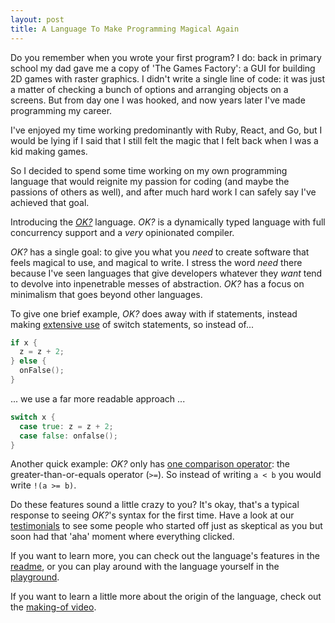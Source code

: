 ```yaml
---
layout: post
title: A Language To Make Programming Magical Again
---
```


Do you remember when you wrote your first program? I do: back in primary school my dad gave me a copy of 'The Games Factory': a GUI for building 2D games with raster graphics. I didn't write a single line of code: it was just a matter of checking a bunch of options and arranging objects on a screens. But from day one I was hooked, and now years later I've made programming my career.

I've enjoyed my time working predominantly with Ruby, React, and Go, but I would be lying if I said that I still felt the magic that I felt back when I was a kid making games.

So I decided to spend some time working on my own programming language that would reignite my passion for coding (and maybe the passions of others as well), and after much hard work I can safely say I've achieved that goal.

Introducing the [_OK?_](https://github.com/jesseduffield/ok) language. _OK?_ is a dynamically typed language with full concurrency support and a _very_ opinionated compiler.

_OK?_ has a single goal: to give you what you _need_ to create software that feels magical to use, and magical to write. I stress the word _need_ there because I've seen languages that give developers whatever they _want_ tend to devolve into inpenetrable messes of abstraction. _OK?_ has a focus on minimalism that goes beyond other languages.

To give one brief example, _OK?_ does away with if statements, instead making [extensive use](https://github.com/jesseduffield/ok#conditionals) of switch statements, so instead of...

```go
if x {
  z = z + 2;
} else {
  onFalse();
}
```

... we use a far more readable approach ...

```go
switch x {
  case true: z = z + 2;
  case false: onfalse();
}
```

Another quick example: _OK?_ only has [one comparison operator](https://github.com/jesseduffield/OK/blob/master/README.md#one-comparison-operator): the greater-than-or-equals operator (`>=`). So instead of writing `a < b` you would write `!(a >= b)`.

Do these features sound a little crazy to you? It's okay, that's a typical response to seeing _OK?_'s syntax for the first time. Have a look at our [testimonials](https://github.com/jesseduffield/OK/blob/master/README.md#testimonials) to see some people who started off just as skeptical as you but soon had that 'aha' moment where everything clicked.

If you want to learn more, you can check out the language's features in the [readme](https://github.com/jesseduffield/ok), or you can play around with the language yourself in the [playground](https://www.okquestionmark.org/).

If you want to learn a little more about the origin of the language, check out the [making-of video](https://www.youtube.com/watch?v=PLGpUsSL0FI&ab_channel=JesseDuffield).
